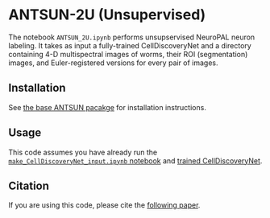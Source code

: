# ANTSUN-2U (Unsupervised)

The notebook `ANTSUN_2U.ipynb` performs unsupservised NeuroPAL neuron labeling. It takes as input a fully-trained CellDiscoveryNet and a directory containing 4-D multispectral images of worms, their ROI (segmentation) images, and Euler-registered versions for every pair of images.

## Installation

See [the base ANTSUN pacakge](https://github.com/flavell-lab/ANTSUN) for installation instructions.

## Usage

This code assumes you have already run the [`make_CellDiscoveryNet_input.ipynb` notebook](https://github.com/flavell-lab/DeepReg/tree/main/CellDiscoveryNet/make_CellDiscoveryNet_input.ipynb) and [trained CellDiscoveryNet](https://github.com/flavell-lab/DeepReg/tree/main/CellDiscoveryNet/train_CellDiscoveryNet.ipynb).

## Citation

If you are using this code, please cite the [following paper](https://www.biorxiv.org/content/10.1101/2024.07.18.601886v1).
